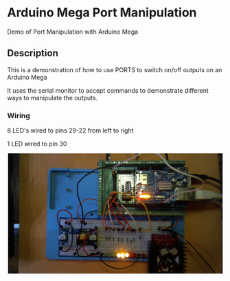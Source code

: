 # Arduino Mega Port Manipulation
Demo of Port Manipulation with Arduino Mega

## Description
This is a demonstration of how to use PORTS to switch on/off outputs on an Arduino Mega

It uses the serial monitor to accept commands to demonstrate different ways to manipulate the outputs.

### Wiring
8 LED's wired to pins 29-22 from left to right

1 LED wired to pin 30 

<p align="center">
  <img src="/img/wiring.jpg" width="500"/>
</p>


